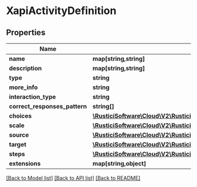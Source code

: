 # XapiActivityDefinition

## Properties
Name | Type | Description | Notes
------------ | ------------- | ------------- | -------------
**name** | **map[string,string]** |  | [optional] 
**description** | **map[string,string]** |  | [optional] 
**type** | **string** |  | [optional] 
**more_info** | **string** |  | [optional] 
**interaction_type** | **string** |  | [optional] 
**correct_responses_pattern** | **string[]** |  | [optional] 
**choices** | [**\RusticiSoftware\Cloud\V2\RusticiSoftware\Cloud\V2\Model\XapiInteractionComponent[]**](XapiInteractionComponent.md) |  | [optional] 
**scale** | [**\RusticiSoftware\Cloud\V2\RusticiSoftware\Cloud\V2\Model\XapiInteractionComponent[]**](XapiInteractionComponent.md) |  | [optional] 
**source** | [**\RusticiSoftware\Cloud\V2\RusticiSoftware\Cloud\V2\Model\XapiInteractionComponent[]**](XapiInteractionComponent.md) |  | [optional] 
**target** | [**\RusticiSoftware\Cloud\V2\RusticiSoftware\Cloud\V2\Model\XapiInteractionComponent[]**](XapiInteractionComponent.md) |  | [optional] 
**steps** | [**\RusticiSoftware\Cloud\V2\RusticiSoftware\Cloud\V2\Model\XapiInteractionComponent[]**](XapiInteractionComponent.md) |  | [optional] 
**extensions** | **map[string,object]** |  | [optional] 

[[Back to Model list]](../README.md#documentation-for-models) [[Back to API list]](../README.md#documentation-for-api-endpoints) [[Back to README]](../README.md)


